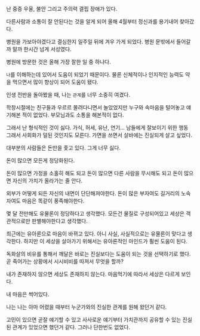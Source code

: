
난 중증 우울, 불안 그리고 주의력 결핍 장애가 있다.

다른사람과 소통이 잘 안된다는 것을 알게 되어 올해 4월부터 정신과를 용기내어 찾아갔다.

병원을 가보아야겠다고 결심한지 일주일 뒤에 겨우 가게 되었다.
병원 문밖에서 들어갈까 말까 한시간 넘게 서성였다.


병원에 방문한 것은 올해 가장 잘한 일 중 하나다.

`나`를  이해하는데 있어서 도움이 되었기 때문이다.
물론 신체적이나 인지적인 능력도 약을 먹으면서 많이 향상이 되어 도움이 됐다.





인생 전반을 돌아봤을 때,
나는 `관계`를 너무 소중히 여겼다.

학창시절에는 친구들과 우르르 몰려다니면서 놀았었지만 누구와 속마음을 털어놓고 얘기해본 적이 없었다.
부모님과도 소통을 해본적이 없다.


그래서 난 형식적인 것이 싫다.
가식, 허세, 유난, 연기... 남들에게 잘보이기 위한 행동
그래서 사회화가 덜된 것인지도 모른다.
가면을 쓰면서 살바에는 진실되게 살고 싶었다.


대부분의 사람들은 돈만을 좇고 있다.
그게 너무 싫다.

돈이 많으면 모든게 정당화된다.

돈이 많으면 가정을 소홀히 해도 되고
돈이 많으면 다른 사람을 무시해도 되고
돈이 많으면 자신의 가치가 올라가는 줄 안다.

외부가 어떻게 되든 자신의 내면이 단단해져야한다.
돈이 많은 부자여도 길거리의 노숙자여도 마음은 똑같이 풍족해야한다.

몇 달 전만해도 유물론이 정당하다고 생각했다.
모든건 물질로 구성되어있고 세상은 객관적으로만 판별해야한다고 생각했다.

최근에는 유아론으로 마음이 바뀌고 있다.
아니 사실, 사실적으로는 유물론이 맞다고 생각한다.
하지만 이 세상을 살아가기 위해서는 유아론적인 마인드가 훨씬 도움이 된다.

독화살의 비유를 통해서 깨달은 바로는 진실보다는 도움이 되는 것을 선택하기로 했다.
곧 죽어가는 상황에서 시시비비를 따져서 무엇을 할까?

내가 존재하지 않으면 세상도 존재하지 않는다.
마음먹기에 따라서 세상은 다르게 보인다.

내 마음은 썩어있다.

나는
나는
아마 어렸을 때부터 누군가와의 진실한 관계를 원해 왔던거 같다.

고민이 있으면 곧잘 얘기할 수 있고
사사로운 얘기부터 가치관까지 공유할 수 있는 진실된 관계가 있었으면 했던거 같다.
그러나 단한번도 없었다.


